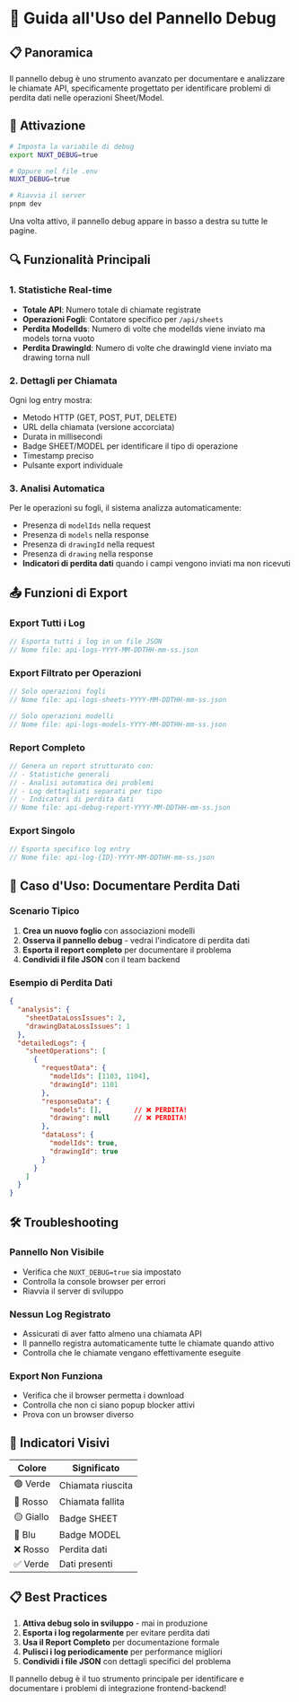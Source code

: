 # 🐛 Guida all'Uso del Pannello Debug

## 📋 **Panoramica**

Il pannello debug è uno strumento avanzato per documentare e analizzare le chiamate API, specificamente progettato per identificare problemi di perdita dati nelle operazioni Sheet/Model.

## 🚀 **Attivazione**

```bash
# Imposta la variabile di debug
export NUXT_DEBUG=true

# Oppure nel file .env
NUXT_DEBUG=true

# Riavvia il server
pnpm dev
```

Una volta attivo, il pannello debug appare in basso a destra su tutte le pagine.

## 🔍 **Funzionalità Principali**

### **1. Statistiche Real-time**
- **Totale API**: Numero totale di chiamate registrate
- **Operazioni Fogli**: Contatore specifico per `/api/sheets`
- **Perdita ModelIds**: Numero di volte che modelIds viene inviato ma models torna vuoto
- **Perdita DrawingId**: Numero di volte che drawingId viene inviato ma drawing torna null

### **2. Dettagli per Chiamata**
Ogni log entry mostra:
- Metodo HTTP (GET, POST, PUT, DELETE)
- URL della chiamata (versione accorciata)
- Durata in millisecondi
- Badge SHEET/MODEL per identificare il tipo di operazione
- Timestamp preciso
- Pulsante export individuale

### **3. Analisi Automatica**
Per le operazioni su fogli, il sistema analizza automaticamente:
- Presenza di `modelIds` nella request
- Presenza di `models` nella response
- Presenza di `drawingId` nella request
- Presenza di `drawing` nella response
- **Indicatori di perdita dati** quando i campi vengono inviati ma non ricevuti

## 📤 **Funzioni di Export**

### **Export Tutti i Log**
```javascript
// Esporta tutti i log in un file JSON
// Nome file: api-logs-YYYY-MM-DDTHH-mm-ss.json
```

### **Export Filtrato per Operazioni**
```javascript
// Solo operazioni fogli
// Nome file: api-logs-sheets-YYYY-MM-DDTHH-mm-ss.json

// Solo operazioni modelli  
// Nome file: api-logs-models-YYYY-MM-DDTHH-mm-ss.json
```

### **Report Completo**
```javascript
// Genera un report strutturato con:
// - Statistiche generali
// - Analisi automatica dei problemi
// - Log dettagliati separati per tipo
// - Indicatori di perdita dati
// Nome file: api-debug-report-YYYY-MM-DDTHH-mm-ss.json
```

### **Export Singolo**
```javascript
// Esporta specifico log entry
// Nome file: api-log-{ID}-YYYY-MM-DDTHH-mm-ss.json
```

## 🎯 **Caso d'Uso: Documentare Perdita Dati**

### **Scenario Tipico**
1. **Crea un nuovo foglio** con associazioni modelli
2. **Osserva il pannello debug** - vedrai l'indicatore di perdita dati
3. **Esporta il report completo** per documentare il problema
4. **Condividi il file JSON** con il team backend

### **Esempio di Perdita Dati**
```json
{
  "analysis": {
    "sheetDataLossIssues": 2,
    "drawingDataLossIssues": 1
  },
  "detailedLogs": {
    "sheetOperations": [
      {
        "requestData": {
          "modelIds": [1103, 1104],
          "drawingId": 1101
        },
        "responseData": {
          "models": [],        // ❌ PERDITA!
          "drawing": null      // ❌ PERDITA!
        },
        "dataLoss": {
          "modelIds": true,
          "drawingId": true
        }
      }
    ]
  }
}
```

## 🛠️ **Troubleshooting**

### **Pannello Non Visibile**
- Verifica che `NUXT_DEBUG=true` sia impostato
- Controlla la console browser per errori
- Riavvia il server di sviluppo

### **Nessun Log Registrato**
- Assicurati di aver fatto almeno una chiamata API
- Il pannello registra automaticamente tutte le chiamate quando attivo
- Controlla che le chiamate vengano effettivamente eseguite

### **Export Non Funziona**
- Verifica che il browser permetta i download
- Controlla che non ci siano popup blocker attivi
- Prova con un browser diverso

## 🎨 **Indicatori Visivi**

| Colore | Significato |
|--------|-------------|
| 🟢 Verde | Chiamata riuscita |
| 🔴 Rosso | Chiamata fallita |
| 🟡 Giallo | Badge SHEET |
| 🔵 Blu | Badge MODEL |
| ❌ Rosso | Perdita dati |
| ✅ Verde | Dati presenti |

## 📋 **Best Practices**

1. **Attiva debug solo in sviluppo** - mai in produzione
2. **Esporta i log regolarmente** per evitare perdita dati
3. **Usa il Report Completo** per documentazione formale
4. **Pulisci i log periodicamente** per performance migliori
5. **Condividi i file JSON** con dettagli specifici del problema

Il pannello debug è il tuo strumento principale per identificare e documentare i problemi di integrazione frontend-backend!